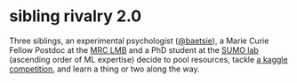 # sibling rivalry 2.0

Three siblings, an experimental psychologist ([@baetsie](https://twitter.com/baetsie)), a Marie Curie Fellow Postdoc at the 
[MRC LMB](http://be.linkedin.com/in/greet-de-baets-061b381a) and a PhD student at the [SUMO lab](http://sumo.intec.ugent.be/ldbaets) (ascending order of ML expertise) decide to pool resources, tackle [a kaggle competition](https://www.kaggle.com/c/shelter-animal-outcomes), and learn a thing or two along the way.
